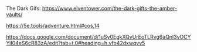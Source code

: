 The Dark Gifs: https://www.elventower.com/the-dark-gifts-the-amber-vaults/

https://5e.tools/adventure.html#cos,14

https://docs.google.com/document/d/1uSy0EgkXQvUrEoTLRvg6aQnl3vOCYYiI04eS6cR83zA/edit?tab=t.0#heading=h.vfo42dxwqvv5
